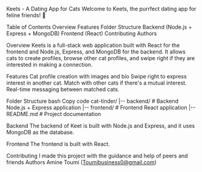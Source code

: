 Keets - A Dating App for Cats
Welcome to Keets, the purrfect dating app for feline friends! 🐾

Table of Contents
Overview
Features
Folder Structure
Backend (Node.js + Express + MongoDB)
Frontend (React)
Contributing
Authors

Overview
Keets is a full-stack web application built with React for the frontend and Node.js, Express, and MongoDB for the backend. It allows cats to create profiles, browse other cat profiles, and swipe right if they are interested in making a connection.

Features
Cat profile creation with images and bio
Swipe right to express interest in another cat.
Match with other cats if there's a mutual interest.
Real-time messaging between matched cats.

Folder Structure
bash
Copy code
cat-tinder/
|-- backend/                  # Backend Node.js + Express application
|-- frontend/                 # Frontend React application
|-- README.md                 # Project documentation

Backend
The backend of Keet is built with Node.js and Express, and it uses MongoDB as the database.

Frontend
The frontend is built with React.

Contributing
I made this project with the guidance and help of peers and friends
Authors
Amine Toumi (Toumibusiness0@gmail.com)
